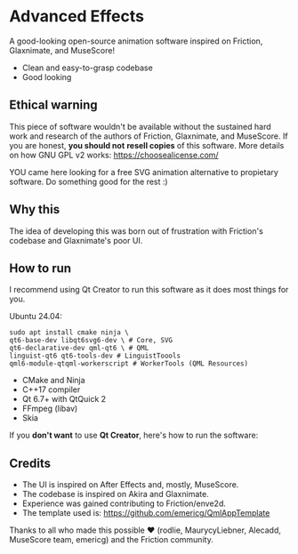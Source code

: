 # Advanced Effects

A good-looking open-source animation software inspired on Friction, Glaxnimate, and MuseScore!

- Clean and easy-to-grasp codebase
- Good looking

## Ethical warning

This piece of software wouldn't be available without the sustained hard work and research of the authors of Friction, Glaxnimate, and MuseScore. If you are honest, **you should not** **resell copies** of this software. More details on how GNU GPL v2 works: https://choosealicense.com/

YOU came here looking for a free SVG animation alternative to propietary software. Do something good for the rest :)

## Why this

The idea of developing this was born out of frustration with Friction's codebase and Glaxnimate's poor UI.

## How to run

I recommend using Qt Creator to run this software as it does most things for you.

Ubuntu 24.04:
```
sudo apt install cmake ninja \
qt6-base-dev libqt6svg6-dev \ # Core, SVG
qt6-declarative-dev qml-qt6 \ # QML
linguist-qt6 qt6-tools-dev # LinguistToools
qml6-module-qtqml-workerscript # WorkerTools (QML Resources)
```

- CMake and Ninja
- C++17 compiler
- Qt 6.7+ with QtQuick 2
- FFmpeg (libav)
- Skia

If you **don't want** to use **Qt Creator**, here's how to run the software:

## Credits

- The UI is inspired on After Effects and, mostly, MuseScore.
- The codebase is inspired on Akira and Glaxnimate.
- Experience was gained contributing to Friction/enve2d.
- The template used is: https://github.com/emericg/QmlAppTemplate

Thanks to all who made this possible :heart: (rodlie, MaurycyLiebner, Alecadd, MuseScore team, emericg) and the Friction community.
